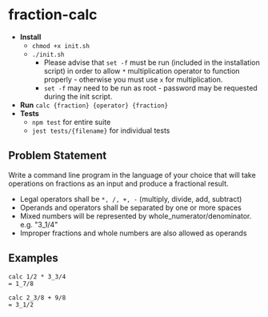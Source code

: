 # fraction-calc

+ **Install** 
    + `chmod +x init.sh`
    + `./init.sh`
       + Please advise that `set -f` must be run (included in the installation script) in order to allow `*` multiplication operator to function properly - otherwise you must use `x` for multiplication.
       + `set -f` may need to be run as root - password may be requested during the init script.
+ **Run** `calc {fraction} {operator} {fraction}`
+ **Tests** 
    + `npm test` for entire suite
    + `jest tests/{filename}` for individual tests 

## Problem Statement
Write a command line program in the language of your choice that will take operations on fractions as an input and produce a fractional result.

+ Legal operators shall be `*, /, +, -` (multiply, divide, add, subtract)
+ Operands and operators shall be separated by one or more spaces
+ Mixed numbers will be represented by whole_numerator/denominator. e.g. "3\_1/4"
+ Improper fractions and whole numbers are also allowed as operands

## Examples

    calc 1/2 * 3_3/4
    = 1_7/8

    calc 2_3/8 + 9/8
    = 3_1/2

